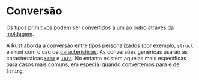 # Conversão

Os tipos primitivos podem ser convertidos à um ao outro através da [moldagem][casting].

A Rust aborda a conversão entre tipos personalizados (por exemplo, `struct` e `enum`) com o uso de [características][traits]. As conversões genéricas usarão as características [`From`] e [`Into`]. No entanto existem aquelas mais específicas para casos mais comuns, em especial quando convertemos para e de `String`.

[casting]: types/cast.md
[traits]: trait.md
[`From`]: https://doc.rust-lang.org/std/convert/trait.From.html
[`Into`]: https://doc.rust-lang.org/std/convert/trait.Into.html
